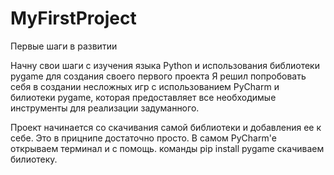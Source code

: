 # MyFirstProject
Первые шаги в развитии

Начну свои шаги с изучения языка Python и использования библиотеки pygame для создания своего первого проекта
Я решил попробовать себя в создании несложных игр с использованием PyCharm и билиотеки pygame,
которая предоставляет все необходимые инструменты для реализации задуманного.

Проект начинается со скачивания самой библиотеки и добавления ее к себе. Это в прицнипе достаточно просто.
В самом PyCharm'e открываем терминал и с помощь. команды pip install pygame скачиваем билиотеку.






